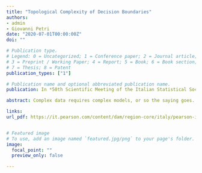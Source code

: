 ```yaml
---
title: "Topological Complexity of Decision Boundaries"
authors:
- admin
- Giovanni Petri
date: "2020-07-01T00:00:00Z"
doi: ""

# Publication type.
# Legend: 0 = Uncategorized; 1 = Conference paper; 2 = Journal article;
# 3 = Preprint / Working Paper; 4 = Report; 5 = Book; 6 = Book section;
# 7 = Thesis; 8 = Patent
publication_types: ["1"]

# Publication name and optional abbreviated publication name.
publication: In *50th Scientific Meeting of the Italian Statistical Society*

abstract: Complex data requires complex models, or so the saying goes. However, the reason why classifying two concentric circles is challenging is not because they are circles, but because they are concentric. Our contribution aims at shifting the focus from data-driven to task-oriented models. To this aim, we study the topology of the decision boundary of a classification problem as a measure of its intrinsic complexity. We employ a topological approach to understand how the architecture of a model can limit its topological expressiveness and how complex data might not equate with difficult classification problems.  

links:
url_pdf: https://it.pearson.com/content/dam/region-core/italy/pearson-italy/pdf/Docenti/Universit%C3%A0/Pearson-SIS-2020-atti-convegno.pdf#%5B%7B%22num%22%3A6055%2C%22gen%22%3A0%7D%2C%7B%22name%22%3A%22XYZ%22%7D%2C0%2C883%2Cnull%5D


# Featured image
# To use, add an image named `featured.jpg/png` to your page's folder. 
image:
  focal_point: ""
  preview_only: false

---
```


